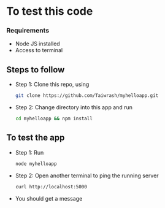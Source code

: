 #	To test this code
###	Requirements
-	Node JS installed
-	Access to terminal
##	Steps to follow
-	Step 1: Clone this repo, using 
	```bash
	git clone https://github.com/Taiwrash/myhelloapp.git
	```
-	Step 2: Change directory into this app and run
	```bash
	cd myhelloapp && npm install
	```
##	To test the app
-	Step 1: Run
	```bash
	node myhelloapp
	```
-	Step 2: Open another terminal to ping the running server
	```bash
	curl http://localhost:5000
	```
-	You should get a message
